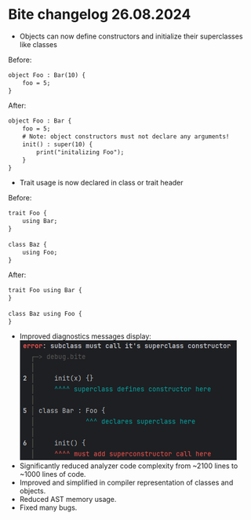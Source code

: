 # Bite changelog 26.08.2024
- Objects can now define constructors and initialize their superclasses like classes

Before:
```
object Foo : Bar(10) {
    foo = 5;
}
```
After:
```
object Foo : Bar {
    foo = 5;
    # Note: object constructors must not declare any arguments!
    init() : super(10) {
        print("initalizing Foo");
    }
}
```
- Trait usage is now declared in class or trait header

Before:
```
trait Foo {
    using Bar;
}

class Baz {
    using Foo;
}
```
After:
```
trait Foo using Bar {
}

class Baz using Foo {
}
```
- Improved diagnostics messages display:
![](.\assets\img.png)
- Significantly reduced analyzer code complexity from ~2100 lines to ~1000 lines of code.
- Improved and simplified in compiler representation of classes and objects.
- Reduced AST memory usage.
- Fixed many bugs.